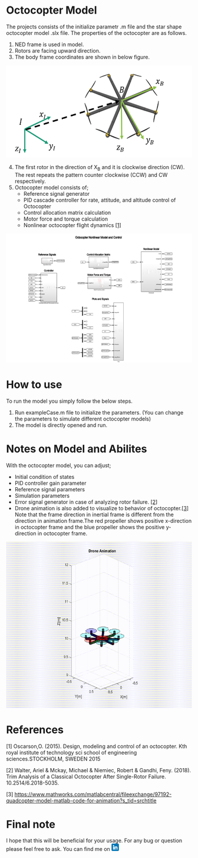 # Octocopter Model


The projects consists of the initialize parametr .m file and the star shape octocopter model .slx file. The properties of the octocopter are as follows.
1. NED frame is used in model.
2. Rotors are facing upward direction. 
3. The body frame coordinates are shown in below figure.

<p align="center">
  <img width="600" height="250" src="/Images/Frames.png">
</p>

4. The first rotor in the direction of  X<sub>B</sub> and it is clockwise direction (CW). The rest repeats the pattern counter clockwise (CCW) and CW respectively.
5. Octocopter model consists of;
   - Reference signal generator
   - PID cascade controller for rate, attitude, and altitude control of Octocopter
   - Control allocation matrix calculation
   - Motor force and torque calculation
   - Nonlinear octocopter flight dynamics [[1]](#1)
   
<p align="center">
  <img width="600" height="350" src="/Images/Model.png">
</p>

# How to use
To run the model you simply follow the below steps.

1. Run exampleCase.m file to initialize the parameters. (You can change the parameters to simulate different octocopter models)
2. The model is directly opened and run.

# Notes on Model and Abilites 
With the octocopter model, you can adjust;
* Initial condition of states
* PID controller gain parameter
* Reference signal parameters
* Simulation parameters
* Error signal generator in case of analyzing rotor failure. [[2]](#2)
* Drone animation is also added to visualize to behavior of octocopter.[[3]](#3) Note that the frame direction in inertial frame is different from the direction in       animation frame.The red propeller shows positive x-direction in octocopter frame and the blue propeller shows the positive y-direction in octocopter frame. 

<p align="center">
  <img width="600" height="450" src="/Images/octoAnimationgif.gif">
</p>

# References
<a id="1">[1]</a> 
Oscarson,O. (2015). Design, modeling and control of an octocopter. Kth royal institute of technology sci school of engineering sciences.STOCKHOLM, SWEDEN 2015

<a id="2">[2]</a> 
Walter, Ariel & Mckay, Michael & Niemiec, Robert & Gandhi, Feny. (2018). Trim Analysis of a Classical Octocopter After Single-Rotor Failure. 10.2514/6.2018-5035.

<a id="3">[3]</a> 
https://www.mathworks.com/matlabcentral/fileexchange/97192-quadcopter-model-matlab-code-for-animation?s_tid=srchtitle

# Final note
I hope that this will be beneficial for your usage. For any bug or question please feel free to ask. You can find me on <a href="https://www.linkedin.com/in/do%C4%9Fan-yildiz-14a33123/"> <img src="/Images/linkedin.png" alt="LinkedIn Badge" width="20" height="20"/> </a>
                                                                                                                                     
                                                                                                                                     
